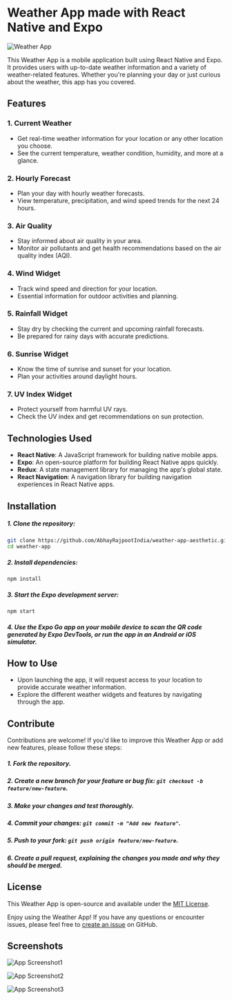 # Weather App made with React Native and Expo

![Weather App](https://i.imgur.com/HLzkmVa.png)

This Weather App is a mobile application built using React Native and Expo. It provides users with up-to-date weather information and a variety of weather-related features. Whether you're planning your day or just curious about the weather, this app has you covered.

## Features

### 1. Current Weather

- Get real-time weather information for your location or any other location you choose.
- See the current temperature, weather condition, humidity, and more at a glance.

### 2. Hourly Forecast

- Plan your day with hourly weather forecasts.
- View temperature, precipitation, and wind speed trends for the next 24 hours.

### 3. Air Quality

- Stay informed about air quality in your area.
- Monitor air pollutants and get health recommendations based on the air quality index (AQI).

### 4. Wind Widget

- Track wind speed and direction for your location.
- Essential information for outdoor activities and planning.

### 5. Rainfall Widget

- Stay dry by checking the current and upcoming rainfall forecasts.
- Be prepared for rainy days with accurate predictions.

### 6. Sunrise Widget

- Know the time of sunrise and sunset for your location.
- Plan your activities around daylight hours.

### 7. UV Index Widget

- Protect yourself from harmful UV rays.
- Check the UV index and get recommendations on sun protection.

## Technologies Used

- **React Native**: A JavaScript framework for building native mobile apps.
- **Expo**: An open-source platform for building React Native apps quickly.
- **Redux**: A state management library for managing the app's global state.
- **React Navigation**: A navigation library for building navigation experiences in React Native apps.

## Installation

##### 1. Clone the repository:

```sh
git clone https://github.com/AbhayRajpootIndia/weather-app-aesthetic.git
cd weather-app
```

##### 2. Install dependencies:

```sh
npm install
```

##### 3. Start the Expo development server:

```sh
npm start
```

##### 4. Use the Expo Go app on your mobile device to scan the QR code generated by Expo DevTools, or run the app in an Android or iOS simulator.

## How to Use

- Upon launching the app, it will request access to your location to provide accurate weather information.
- Explore the different weather widgets and features by navigating through the app.

## Contribute

Contributions are welcome! If you'd like to improve this Weather App or add new features, please follow these steps:

##### 1. Fork the repository.

##### 2. Create a new branch for your feature or bug fix: `git checkout -b feature/new-feature`.

##### 3. Make your changes and test thoroughly.

##### 4. Commit your changes: `git commit -m "Add new feature"`.

##### 5. Push to your fork: `git push origin feature/new-feature`.

##### 6. Create a pull request, explaining the changes you made and why they should be merged.

## License

This Weather App is open-source and available under the [MIT License](https://choosealicense.com/licenses/mit/).

Enjoy using the Weather App! If you have any questions or encounter issues, please feel free to [create an issue](https://github.com/AbhayRajpootIndia/weather-app-aesthetic/issues) on GitHub.

## Screenshots

![App Screenshot1](https://i.imgur.com/iiPfUnJ.jpeg)

![App Screenshot2](https://i.imgur.com/qeuPZLh.jpeg)

![App Screenshot3](https://i.imgur.com/zFJZ8ox.jpeg)
